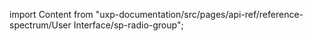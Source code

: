 
import Content from "uxp-documentation/src/pages/api-ref/reference-spectrum/User Interface/sp-radio-group";

<Content query="product=xd"/>
